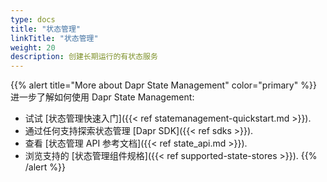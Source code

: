 ```yaml
---
type: docs
title: "状态管理"
linkTitle: "状态管理"
weight: 20
description: 创建长期运行的有状态服务
---
```


{{% alert title="More about Dapr State Management" color="primary" %}}
 进一步了解如何使用 Dapr State Management:
 - 试试 [状态管理快速入门]({{< ref statemanagement-quickstart.md >}}).
 - 通过任何支持探索状态管理 [Dapr SDK]({{< ref sdks >}}).
 - 查看 [状态管理 API 参考文档]({{< ref state_api.md >}}).
 - 浏览支持的 [状态管理组件规格]({{< ref supported-state-stores >}}).
{{% /alert %}}